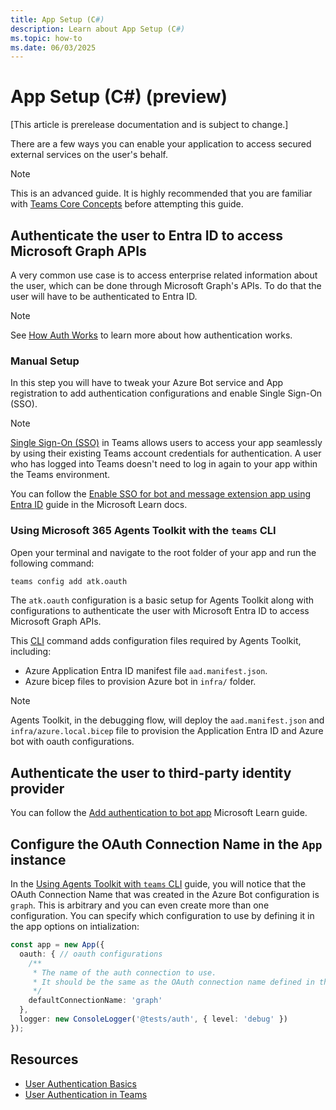 ```yaml
---
title: App Setup (C#)
description: Learn about App Setup (C#)
ms.topic: how-to
ms.date: 06/03/2025
---
```


# App Setup (C#) (preview)

[This article is prerelease documentation and is subject to change.]

There are a few ways you can enable your application to access secured external services on the user's behalf.

> [!NOTE]
> This is an advanced guide. It is highly recommended that you are familiar with [Teams Core Concepts](/teams/core-concepts) before attempting this guide.

## Authenticate the user to Entra ID to access Microsoft Graph APIs
A very common use case is to access enterprise related information about the user, which can be done through Microsoft Graph's APIs. To do that the user will have to be authenticated to Entra ID. 

> [!NOTE]
> See [How Auth Works](auth-sso.md) to learn more about how authentication works. 

### Manual Setup

In this step you will have to tweak your Azure Bot service and App registration to add authentication configurations and enable Single Sign-On (SSO).

> [!NOTE]
> [Single Sign-On (SSO)](./auth-sso#single-sign-on-sso.md) in Teams allows users to access your app seamlessly by using their existing Teams account credentials for authentication. A user who has logged into Teams doesn't need to log in again to your app within the Teams environment.

You can follow the [Enable SSO for bot and message extension app using Entra ID](/microsoftteams/platform/bots/how-to/authentication/bot-sso-register-aad?tabs=botid) guide in the Microsoft Learn docs.

### Using Microsoft 365 Agents Toolkit with the `teams` CLI

Open your terminal and navigate to the root folder of your app and run the following command:

```sh
teams config add atk.oauth
```

The `atk.oauth` configuration is a basic setup for Agents Toolkit along with configurations to authenticate the user with Microsoft Entra ID to access Microsoft Graph APIs.

This [CLI](/developer-tools/cli) command adds configuration files required by Agents Toolkit, including:

- Azure Application Entra ID manifest file `aad.manifest.json`.
- Azure bicep files to provision Azure bot in `infra/` folder.

> [!NOTE]
> Agents Toolkit, in the debugging flow, will deploy the `aad.manifest.json` and `infra/azure.local.bicep` file to provision the Application Entra ID and Azure bot with oauth configurations.

## Authenticate the user to third-party identity provider

You can follow the [Add authentication to bot app](/microsoftteams/platform/bots/how-to/authentication/add-authentication?tabs=dotnet%2Cdotnet-sample) Microsoft Learn guide.

## Configure the OAuth Connection Name in the `App` instance

In the [Using Agents Toolkit with `teams` CLI](#using-m365-agents-toolkit-with-the-teams-cli) guide, you will notice that the OAuth Connection Name that was created in the Azure Bot configuration is `graph`. This is arbitrary and you can even create more than one configuration. You can specify which configuration to use by defining it in the app options on intialization:

```ts
const app = new App({ 
  oauth: { // oauth configurations
    /**
     * The name of the auth connection to use.
     * It should be the same as the OAuth connection name defined in the Azure Bot configuration.
     */
    defaultConnectionName: 'graph' 
  },
  logger: new ConsoleLogger('@tests/auth', { level: 'debug' })
});
```

## Resources

- [User Authentication Basics](/azure/bot-service/bot-builder-concept-authentication?view=azure-bot-service-4.0&preserve-view=true)
- [User Authentication in Teams](/microsoftteams/platform/concepts/authentication/authentication)